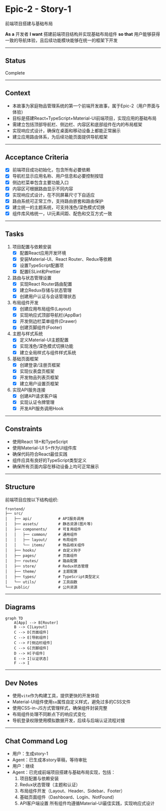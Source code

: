 # Epic-2 - Story-1

前端项目搭建与基础布局

**As a** 开发者
**I want** 搭建前端项目结构并实现基础布局组件
**so that** 用户能够获得一致的导航体验，且后续功能模块能够在统一的框架下开发

---

## Status

Complete

---

## Context

- 本故事为家庭物品管理系统的第一个前端开发故事，属于Epic-2（用户界面与体验）
- 目标是搭建React+TypeScript+Material-UI前端项目，实现应用的基础布局
- 需建立包括顶部导航栏、侧边栏、内容区和底部组件在内的布局框架
- 实现响应式设计，确保在桌面和移动设备上都能正常展示
- 建立应用路由体系，为后续功能页面提供导航框架

---

## Acceptance Criteria

- [x] 前端项目成功初始化，包含所有必要依赖
- [x] 导航栏显示应用名称、用户信息和必要控制按钮
- [x] 侧边栏菜单包含主要功能入口
- [x] 内容区可根据路由显示不同内容
- [x] 实现响应式设计，在不同屏幕尺寸下自适应
- [x] 路由系统可正常工作，支持路由嵌套和路由保护
- [x] 建立统一的主题系统，可支持浅色/深色模式切换
- [x] 组件库风格统一，UI元素间距、配色和交互方式一致

---

## Tasks

1. 项目配置与依赖安装
   - [x] 配置React应用开发环境
   - [x] 安装Material-UI、React Router、Redux等依赖
   - [x] 设置TypeScript配置项
   - [x] 配置ESLint和Prettier
   
2. 路由与状态管理设置
   - [x] 实现React Router路由配置
   - [x] 建立Redux存储与状态管理
   - [x] 创建用户认证与会话管理状态

3. 布局组件开发
   - [x] 创建应用布局组件(Layout)
   - [x] 实现响应式顶部导航栏(AppBar)
   - [x] 开发侧边栏菜单组件(Drawer)
   - [x] 创建页脚组件(Footer)
   
4. 主题与样式系统
   - [x] 定义Material-UI主题配置
   - [x] 实现浅色/深色模式切换功能
   - [x] 建立全局样式与组件样式系统
   
5. 基础页面框架
   - [x] 创建登录/注册页框架
   - [x] 实现仪表盘页框架
   - [x] 开发物品列表页框架
   - [x] 建立用户设置页框架
   
6. 实现API服务连接
   - [x] 创建API请求客户端
   - [x] 实现认证令牌管理
   - [x] 开发API服务调用Hook

---

## Constraints

- 使用React 18+和TypeScript
- 使用Material-UI 5+作为UI组件库
- 确保代码符合React最佳实践
- 组件应具有良好的TypeScript类型定义
- 确保所有页面内容在移动设备上均可正常展示

---

## Structure

前端项目应按以下结构组织:

```
frontend/
├── src/
│   ├── api/            # API服务调用
│   ├── assets/         # 静态资源(图片等)
│   ├── components/     # 可复用组件
│   │   ├── common/     # 通用组件
│   │   ├── layout/     # 布局组件
│   │   └── items/      # 物品相关组件
│   ├── hooks/          # 自定义钩子
│   ├── pages/          # 页面组件
│   ├── routes/         # 路由配置
│   ├── store/          # Redux状态管理
│   ├── theme/          # 主题配置
│   ├── types/          # TypeScript类型定义
│   └── utils/          # 工具函数
└── public/             # 公共资源
```

---

## Diagrams

```mermaid
graph TD
    A[App] --> B[Router]
    B --> C[Layout]
    C --> D[页面组件]
    C --> E[导航组件]
    C --> F[侧边栏组件]
    C --> G[页脚组件]
    D --> H[子组件]
    E --> I[认证状态]
    F --> I
```

---

## Dev Notes

- 使用`vite`作为构建工具，提供更快的开发体验
- Material-UI组件使用`sx`属性自定义样式，避免过多的CSS文件
- 使用CSS-in-JS方式管理样式，确保组件封装完整
- 布局组件处理不同断点下的响应式变化
- 导航登录权限使用模拟数据开发，后续与后端认证流程对接

---

## Chat Command Log

- 用户：生成story-1
- Agent：已生成本story草稿，等待审批 
- 用户：继续
- Agent：已完成前端项目搭建与基础布局实现，包括：
  1. 项目配置与依赖安装
  2. Redux状态管理（主题和认证）
  3. 布局组件开发（Layout、Header、Sidebar、Footer）
  4. 基础页面组件（Dashboard、Login、NotFound）
  5. API客户端设置
  所有组件均遵循Material-UI最佳实践，实现响应式设计 